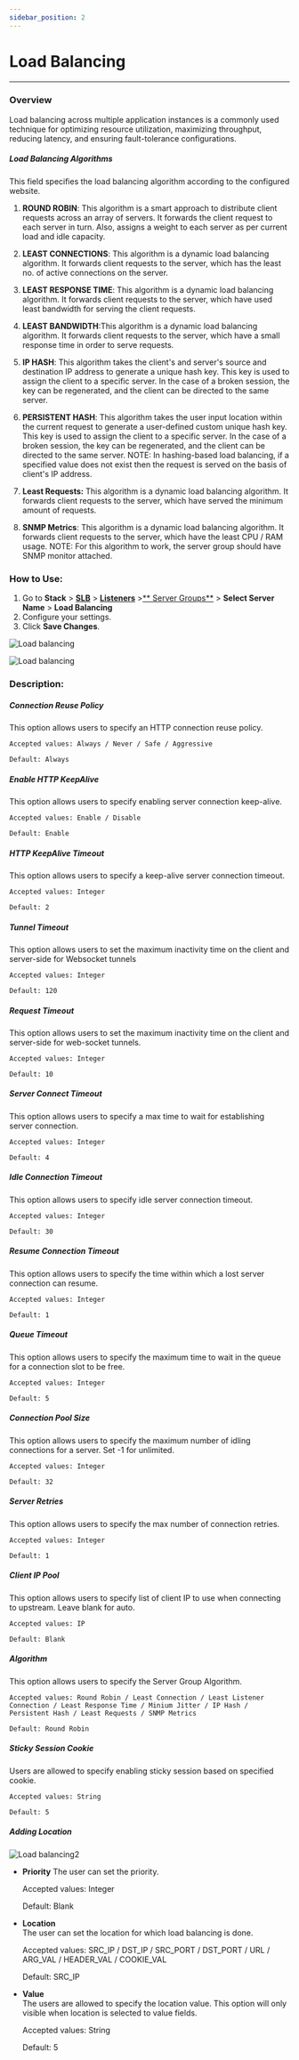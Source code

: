 ```yaml
---
sidebar_position: 2
---
```


# Load Balancing

---

### Overview 

Load balancing across multiple application instances is a commonly used technique for optimizing resource utilization, maximizing throughput, reducing latency, and ensuring fault-tolerance configurations.

##### **Load Balancing Algorithms**
This field specifies the load balancing algorithm according to the configured website.

1. **ROUND ROBIN**: 
This algorithm is a smart approach to distribute client requests across an array of servers. It forwards the client request to each server in turn. Also, assigns a weight to each server as per current load and idle capacity.

2. **LEAST CONNECTIONS**: This algorithm is a dynamic load balancing algorithm. It forwards client requests to the server, which has the least no. of active connections on the server.

3. **LEAST RESPONSE TIME**: This algorithm is a dynamic load balancing algorithm. It forwards client requests to the server, which have used least bandwidth for serving the client requests.

4. **LEAST BANDWIDTH**:This algorithm is a dynamic load balancing algorithm. It forwards client requests to the server, which have a small response time in order to serve requests.

5. **IP HASH**: This algorithm takes the client's and server's source and destination IP address to generate a unique hash key. This key is used to assign the client to a specific server. In the case of a broken session, the key can be regenerated, and the client can be directed to the same server. 

6. **PERSISTENT HASH**: This algorithm takes the user input location within the current request to generate a user-defined custom unique hash key. This key is used to assign the client to a specific server. In the case of a broken session, the key can be regenerated, and the client can be directed to the same server. NOTE: In hashing-based load balancing, if a specified value does not exist then the request is served on the basis of client's IP address.

7. **Least Requests:**
This algorithm is a dynamic load balancing algorithm. It forwards client requests to the server, which have served the minimum amount of requests.

8. **SNMP Metrics**: This algorithm is a dynamic load balancing algorithm. It forwards client requests to the server, which have the least CPU / RAM usage. NOTE: For this algorithm to work, the server group should have SNMP monitor attached.

### How to Use:

1. Go to **Stack** > [**SLB**](/enterprise/adc) > [**Listeners**](../listeners.md) >[** Server Groups**](./server_groups.md) > **Select Server Name** > **Load Balancing**  
2. Configure your settings.  
3. Click **Save Changes**.  


![Load balancing](/img/adc/v8/docs/load_balancing_1.png)

![Load balancing](/img/adc/v8/docs/load_balancing_2.png)



### Description:  

##### **Connection Reuse Policy**

This option allows users to specify an HTTP connection reuse policy.

    Accepted values: Always / Never / Safe / Aggressive

    Default: Always 

##### **Enable HTTP KeepAlive**

This option allows users to specify enabling server connection keep-alive.

    Accepted values: Enable / Disable

    Default: Enable 

##### **HTTP KeepAlive Timeout**

This option allows users to specify a keep-alive server connection timeout.

    Accepted values: Integer

    Default: 2 

##### **Tunnel Timeout**

This option allows users to set the maximum inactivity time on the client and server-side for Websocket tunnels

    Accepted values: Integer

    Default: 120 

##### **Request Timeout**  

This option allows users to set the maximum inactivity time on the client and server-side for web-socket tunnels.

    Accepted values: Integer

    Default: 10 

##### **Server Connect Timeout**

This option allows users to specify a max time to wait for establishing server connection.

    Accepted values: Integer

    Default: 4 

##### **Idle Connection Timeout**

This option allows users to specify idle server connection timeout.

    Accepted values: Integer

    Default: 30 

##### **Resume Connection Timeout**

This option allows users to specify the time within which a lost server connection can resume.

    Accepted values: Integer

    Default: 1 

##### **Queue Timeout**

This option allows users to specify the maximum time to wait in the queue for a connection slot to be free.

    Accepted values: Integer

    Default: 5 

##### **Connection Pool Size**

This option allows users to specify the maximum number of idling connections for a server. Set -1 for unlimited.

    Accepted values: Integer

    Default: 32 

##### **Server Retries**

This option allows users to specify the max number of connection retries.

    Accepted values: Integer

    Default: 1 

##### **Client IP Pool**

This option allows users to specify list of client IP to use when connecting to upstream. Leave blank for auto.

    Accepted values: IP

    Default: Blank 

##### **Algorithm**

This option allows users to specify the Server Group Algorithm.

    Accepted values: Round Robin / Least Connection / Least Listener Connection / Least Response Time / Minium Jitter / IP Hash / Persistent Hash / Least Requests / SNMP Metrics 

    Default: Round Robin  

##### **Sticky Session Cookie**

Users are allowed to specify enabling sticky session based on specified cookie.

    Accepted values: String

    Default: 5 

##### **Adding Location**

![Load balancing2](/img/adc/v8/docs/load_balancing_3.png)

 - **Priority**
The user can set the priority.

    Accepted values: Integer

    Default: Blank 

 - **Location**  
The user can set the location for which load balancing is done.  

    Accepted values: SRC_IP / DST_IP / SRC_PORT / DST_PORT / URL / ARG_VAL / HEADER_VAL / COOKIE_VAL

    Default: SRC_IP 

 - **Value**  
The users are allowed to specify the location value. This option will only visible when location is selected to value fields.  

    Accepted values: String

    Default: 5